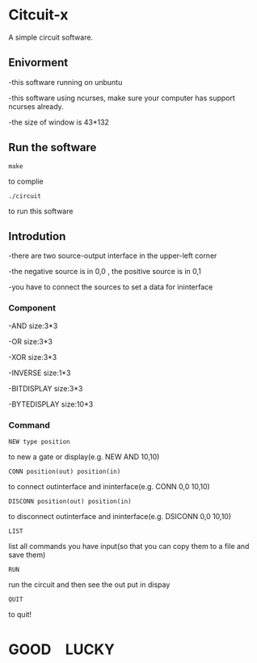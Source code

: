 # Citcuit-x

A simple circuit software.

## Enivorment

-this software running on unbuntu

-this software using ncurses, make sure your computer has support ncurses already.

-the size of window is 43*132

## Run the software

```
make
```

to complie

```
./circuit
```

to run this software

## Introdution

-there are two source-output interface in the upper-left corner

-the negative source is in 0,0 , the positive source is in 0,1

-you have to connect the sources to set a data for ininterface

### Component

-AND size:3*3

-OR  size:3*3

-XOR size:3*3

-INVERSE size:1*3

-BITDISPLAY size:3*3

-BYTEDISPLAY size:10*3

### Command

```
NEW type position
```

to new a gate or display(e.g. NEW AND 10,10)

```
CONN position(out) position(in)
```

to connect outinterface and ininterface(e.g. CONN 0,0 10,10)

```
DISCONN position(out) position(in)
```

to disconnect outinterface and ininterface(e.g. DSICONN 0,0 10,10)

```
LIST
```

list all commands you have input(so that you can copy them to a file and save them)

```
RUN
```

run the circuit and then see the out put in dispay

```
QUIT
```

to quit!

# GOOD　LUCKY
